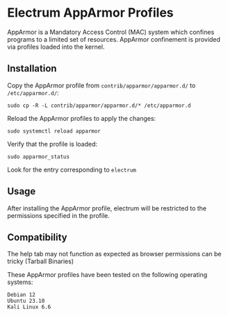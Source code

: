 # Electrum AppArmor Profiles
AppArmor is a Mandatory Access Control (MAC) system which confines programs to a limited set of resources.
AppArmor confinement is provided via profiles loaded into the kernel.

## Installation

Copy the AppArmor profile from `contrib/apparmor/apparmor.d/` to `/etc/apparmor.d/`:
```
sudo cp -R -L contrib/apparmor/apparmor.d/* /etc/apparmor.d
```
Reload the AppArmor profiles to apply the changes:
```
sudo systemctl reload apparmor
```
Verify that the profile is loaded:
```
sudo apparmor_status
```
Look for the entry corresponding to `electrum`

## Usage 
After installing the AppArmor profile, electrum will be restricted to the permissions specified in the profile.

## Compatibility
The help tab may not function as expected as browser permissions can be tricky (Tarball Binaries)

These AppArmor profiles have been tested on the following operating systems:
```
Debian 12
Ubuntu 23.10
Kali Linux 6.6
```
